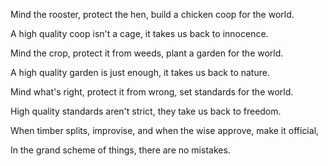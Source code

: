 Mind the rooster, protect the hen,
build a chicken coop for the world.

A high quality coop isn't a cage,
it takes us back to innocence.

Mind the crop, protect it from weeds,
plant a garden for the world.

A high quality garden is just enough,
it takes us back to nature.

Mind what's right, protect it from wrong,
set standards for the world.

High quality standards aren't strict,
they take us back to freedom.

When timber splits, improvise,
and when the wise approve, make it official,

In the grand scheme of things,
there are no mistakes.
